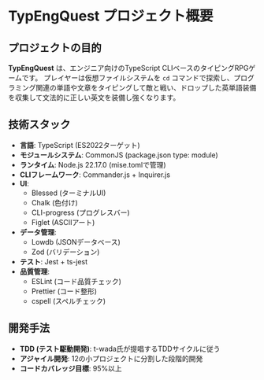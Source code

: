 # TypEngQuest プロジェクト概要

## プロジェクトの目的
**TypEngQuest** は、エンジニア向けのTypeScript CLIベースのタイピングRPGゲームです。
プレイヤーは仮想ファイルシステムを `cd` コマンドで探索し、プログラミング関連の単語や文章をタイピングして敵と戦い、ドロップした英単語装備を収集して文法的に正しい英文を装備し強くなります。

## 技術スタック
- **言語**: TypeScript (ES2022ターゲット)
- **モジュールシステム**: CommonJS (package.json type: module)
- **ランタイム**: Node.js 22.17.0 (mise.tomlで管理)
- **CLIフレームワーク**: Commander.js + Inquirer.js
- **UI**: 
  - Blessed (ターミナルUI)
  - Chalk (色付け)
  - CLI-progress (プログレスバー)
  - Figlet (ASCIIアート)
- **データ管理**: 
  - Lowdb (JSONデータベース)
  - Zod (バリデーション)
- **テスト**: Jest + ts-jest
- **品質管理**: 
  - ESLint (コード品質チェック)
  - Prettier (コード整形)
  - cspell (スペルチェック)

## 開発手法
- **TDD (テスト駆動開発)**: t-wada氏が提唱するTDDサイクルに従う
- **アジャイル開発**: 12の小プロジェクトに分割した段階的開発
- **コードカバレッジ目標**: 95%以上